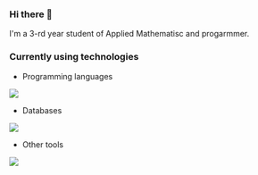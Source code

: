 ### Hi there 👋
I'm a 3-rd year student of Applied Mathematisc and progarmmer.

### Currently using technologies

* Programming languages
<p align="left">
  <a href="https://skillicons.dev">
    <img src="https://skillicons.dev/icons?i=py,r,bash,js,html,css" />
  </a>
</p>

* Databases
<p align="left">
  <a href="https://skillicons.dev">
    <img src="https://skillicons.dev/icons?i=mysql,mongodb,sqlite" />
  </a>
</p>

* Other tools
<p align="left">
  <a href="https://skillicons.dev">
    <img src="https://skillicons.dev/icons?i=git,docker,latex,blender" />
  </a>
</p>
<!--
**Ziverael/Ziverael** is a ✨ _special_ ✨ repository because its `README.md` (this file) appears on your GitHub profile.

Here are some ideas to get you started:

- 🔭 I’m currently working on ...
- 🌱 I’m currently learning ...
- 👯 I’m looking to collaborate on ...
- 🤔 I’m looking for help with ...
- 💬 Ask me about ...
- 📫 How to reach me: ...
- 😄 Pronouns: ...
- ⚡ Fun fact: ...
-->
